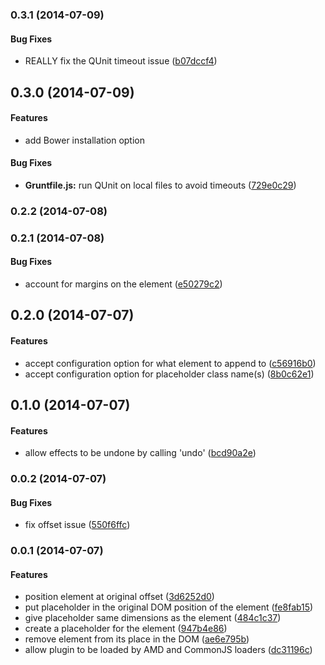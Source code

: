 <a name="0.3.1"></a>
### 0.3.1 (2014-07-09)


#### Bug Fixes

* REALLY fix the QUnit timeout issue ([b07dccf4](https://github.com/garrettn/jquery-takeout/commit/b07dccf4ee3e1c5914bab5c21dd4c23414810ff1))


<a name="0.3.0"></a>
## 0.3.0 (2014-07-09)


#### Features

* add Bower installation option


#### Bug Fixes

* **Gruntfile.js:** run QUnit on local files to avoid timeouts ([729e0c29](https://github.com/garrettn/jquery-takeout/commit/729e0c29ff214c61b605f1b8d6c135a64d6438df))


<a name="0.2.2"></a>
### 0.2.2 (2014-07-08)


<a name="0.2.1"></a>
### 0.2.1 (2014-07-08)


#### Bug Fixes

* account for margins on the element ([e50279c2](https://github.com/garrettn/jquery-takeout/commit/e50279c256a62423c9682a3693df2bfa6736ca48))


<a name="0.2.0"></a>
## 0.2.0 (2014-07-07)


#### Features

* accept configuration option for what element to append to ([c56916b0](https://github.com/garrettn/jquery-takeout/commit/c56916b09d5e65ec6b5e01010ec4d6ed60bb2611))
* accept configuration option for placeholder class name(s) ([8b0c62e1](https://github.com/garrettn/jquery-takeout/commit/8b0c62e1e4c2ee10f2b67d33a52d5460c8948a05))


<a name="0.1.0"></a>
## 0.1.0 (2014-07-07)


#### Features

* allow effects to be undone by calling 'undo' ([bcd90a2e](https://github.com/garrettn/jquery-takeout/commit/bcd90a2e66f34b424034cd265db50c60b547775c))


<a name="0.0.2"></a>
### 0.0.2 (2014-07-07)


#### Bug Fixes

* fix offset issue ([550f6ffc](https://github.com/garrettn/jquery-takeout/commit/550f6ffcc523a01247aa57a5e9d246a8e0a16abe))


<a name="0.0.1"></a>
### 0.0.1 (2014-07-07)


#### Features

* position element at original offset ([3d6252d0](https://github.com/garrettn/jquery-takeout/commit/3d6252d006270090727f3429751c36c2e460af86))
* put placeholder in the original DOM position of the element ([fe8fab15](https://github.com/garrettn/jquery-takeout/commit/fe8fab15865873994cf1fb3784dda87c4420acbd))
* give placeholder same dimensions as the element ([484c1c37](https://github.com/garrettn/jquery-takeout/commit/484c1c37ebc68cbdd159d5ab982ab1c1fbcadf3f))
* create a placeholder for the element ([947b4e86](https://github.com/garrettn/jquery-takeout/commit/947b4e86eb6bd4df6f06b0b5e1878cd01970e295))
* remove element from its place in the DOM ([ae6e795b](https://github.com/garrettn/jquery-takeout/commit/ae6e795ba4beb4050a37794597dc98fe277500dd))
* allow plugin to be loaded by AMD and CommonJS loaders ([dc31196c](https://github.com/garrettn/jquery-takeout/commit/dc31196c61b06ed0c67bdc9c90e918a125045a59))

